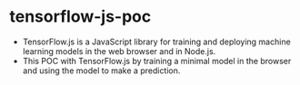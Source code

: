# tensorflow-js-poc
- TensorFlow.js is a JavaScript library for training and deploying machine learning models in the web browser and in Node.js. 
- This POC with TensorFlow.js by training a minimal model in the browser and using the model to make a prediction.